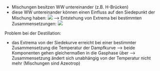 - Mischungen besitzen WW untereinander (z.B. H-Brücken)
- diese WW untereinander können einen Einfluss auf den Siedepunkt der Mischung haben:
![](Pasted%20image%2020240628181221.png)
--> Entstehung von Extrema bei bestimmten Zusammensetzungen:
![](Pasted%20image%2020240628181301.png)

Problem bei der Destillation:
- das Extrema von der Siedekurve erreicht bei einer bestimmter Zusammensetzung die Temperatur der Dampfkurve --> beide Komponenten gehen gleichermaßen in die Gasphase über --> Zusammensetzung ändert sich unabhängig von der Temperatur nicht mehr (Mischungen sind Azeotrop)